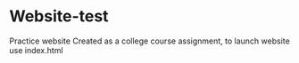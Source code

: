 # Website-test
Practice website
Created as a college course assignment, to launch website use index.html
